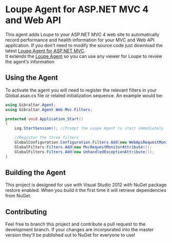 Loupe Agent for ASP.NET MVC 4 and Web API
===================

This agent adds Loupe to your ASP.NET MVC 4 web site to automatically record performance
and health information for your MVC and Web API application.  If you don't need
to modify the source code just download the latest [Loupe Agent for ASP.NET MVC]().  
It extends the [Loupe Agent](https://nuget.org/packages/Gibraltar.Agent/) so you can 
use any viewer for Loupe to review the agent's information

Using the Agent
---------------

To activate the agent you will need to register the relevant filters in your Global.asax.cs
file or related initialization sequence.  An example would be:

```C#
using Gibraltar.Agent;
using Gibraltar.Agent.Web.Mvc.Filters;

protected void Application_Start()
{
    Log.StartSession(); //Prompt the Loupe Agent to start immediately

	//Register the three filters
	GlobalConfiguration.Configuration.Filters.Add(new WebApiRequestMonitorAttribute());
	GlobalFilters.Filters.Add(new MvcRequestMonitorAttribute());
	GlobalFilters.Filters.Add(new UnhandledExceptionAttribute());
}
```


Building the Agent
------------------

This project is designed for use with Visual Studio 2012 with NuGet package restore enabled.
When you build it the first time it will retrieve dependencies from NuGet.

Contributing
------------

Feel free to branch this project and contribute a pull request to the development branch. 
If your changes are incorporated into the master version they'll be published out to NuGet for
everyone to use!
